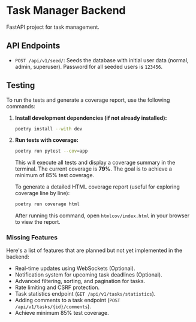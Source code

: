# Task Manager Backend

FastAPI project for task management.

## API Endpoints

- `POST /api/v1/seed/`: Seeds the database with initial user data (normal, admin, superuser). Password for all seeded users is `123456`.

## Testing

To run the tests and generate a coverage report, use the following commands:

1.  **Install development dependencies (if not already installed):**

    ```bash
    poetry install --with dev
    ```

2.  **Run tests with coverage:**

    ```bash
    poetry run pytest --cov=app
    ```

    This will execute all tests and display a coverage summary in the terminal. The current coverage is **79%**. The goal is to achieve a minimum of 85% test coverage.

    To generate a detailed HTML coverage report (useful for exploring coverage line by line):

    ```bash
    poetry run coverage html
    ```

    After running this command, open `htmlcov/index.html` in your browser to view the report.

### Missing Features

Here's a list of features that are planned but not yet implemented in the backend:

- Real-time updates using WebSockets (Optional).
- Notification system for upcoming task deadlines (Optional).
- Advanced filtering, sorting, and pagination for tasks.
- Rate limiting and CSRF protection.
- Task statistics endpoint (`GET /api/v1/tasks/statistics`).
- Adding comments to a task endpoint (`POST /api/v1/tasks/{id}/comments`).
- Achieve minimum 85% test coverage.
